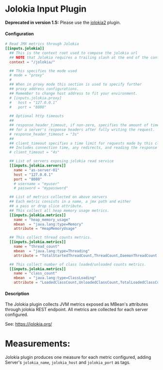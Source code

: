 # Jolokia Input Plugin

**Deprecated in version 1.5:** Please use the [jolokia2](https://github.com/influxdata/telegraf/tree/master/plugins/inputs/jolokia2) plugin.

#### Configuration

```toml
# Read JMX metrics through Jolokia
[[inputs.jolokia]]
  ## This is the context root used to compose the jolokia url
  ## NOTE that Jolokia requires a trailing slash at the end of the context root
  context = "/jolokia/"

  ## This specifies the mode used
  # mode = "proxy"
  #
  ## When in proxy mode this section is used to specify further
  ## proxy address configurations.
  ## Remember to change host address to fit your environment.
  # [inputs.jolokia.proxy]
  #   host = "127.0.0.1"
  #   port = "8080"
  
  ## Optional http timeouts
  ##
  ## response_header_timeout, if non-zero, specifies the amount of time to wait
  ## for a server's response headers after fully writing the request.
  # response_header_timeout = "3s"
  ##
  ## client_timeout specifies a time limit for requests made by this client.
  ## Includes connection time, any redirects, and reading the response body.
  # client_timeout = "4s"

  ## List of servers exposing jolokia read service
  [[inputs.jolokia.servers]]
    name = "as-server-01"
    host = "127.0.0.1"
    port = "8080"
    # username = "myuser"
    # password = "mypassword"

  ## List of metrics collected on above servers
  ## Each metric consists in a name, a jmx path and either
  ## a pass or drop slice attribute.
  ## This collect all heap memory usage metrics.
  [[inputs.jolokia.metrics]]
    name = "heap_memory_usage"
    mbean  = "java.lang:type=Memory"
    attribute = "HeapMemoryUsage"

  ## This collect thread counts metrics.
  [[inputs.jolokia.metrics]]
    name = "thread_count"
    mbean  = "java.lang:type=Threading"
    attribute = "TotalStartedThreadCount,ThreadCount,DaemonThreadCount,PeakThreadCount"

  ## This collect number of class loaded/unloaded counts metrics.
  [[inputs.jolokia.metrics]]
    name = "class_count"
    mbean  = "java.lang:type=ClassLoading"
    attribute = "LoadedClassCount,UnloadedClassCount,TotalLoadedClassCount"
```

#### Description

The Jolokia plugin collects JVM metrics exposed as MBean's attributes through
jolokia REST endpoint. All metrics are collected for each server configured.

See: https://jolokia.org/

# Measurements:
Jolokia plugin produces one measure for each metric configured,
adding Server's `jolokia_name`, `jolokia_host` and `jolokia_port` as tags.
